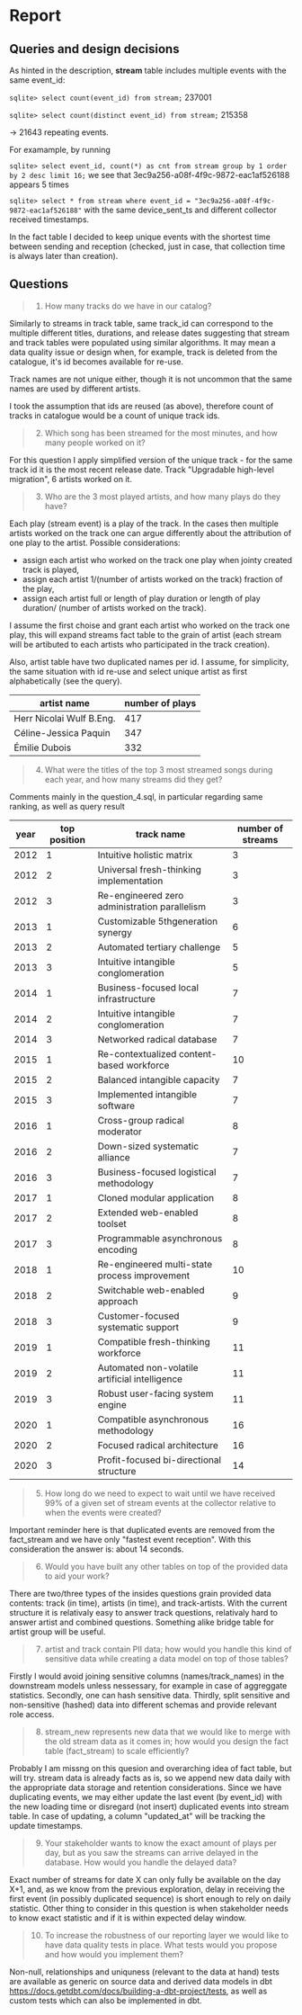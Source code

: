 # Report

## Queries and design decisions
As hinted in the description, **stream** table includes multiple events with the
same event_id:

`sqlite> select count(event_id) from stream;`
237001

`sqlite> select count(distinct event_id) from stream;`
215358

-> 21643 repeating events.

For examample, by running

`sqlite> select event_id, count(*) as cnt from stream group by 1 order by 2 desc limit 16;`
we see that 3ec9a256-a08f-4f9c-9872-eac1af526188 appears 5 times

`sqlite> select * from stream where event_id = "3ec9a256-a08f-4f9c-9872-eac1af526188"`
with the same device_sent_ts and different collector received timestamps.

In the fact table I decided to keep unique events with the shortest time
between sending and reception (checked, just in case, that collection time
is always later than creation).

## Questions
> 1. How many tracks do we have in our catalog?

Similarly to streams in track table, same track_id can correspond to the 
multiple different titles, durations, and release dates suggesting that stream
and track tables were populated using similar algorithms. It may mean a data
quality issue or design when, for example, track is deleted from the
catalogue, it's id becomes available for re-use.

Track names are not unique either, though it is not uncommon that the same names
are used by different artists. 

I took the assumption that ids are reused (as above), therefore count of tracks
in catalogue would be a count of unique track ids.

> 2. Which song has been streamed for the most minutes, 
> and how many people worked on it?

For this question I apply simplified version of the unique track - for the same
track id it is the most recent release date.
Track "Upgradable high-level migration", 6 artists worked on it.

> 3. Who are the 3 most played artists, and how many plays do they have?

Each play (stream event) is a play of the track. In the cases then multiple
artists worked on the track one can argue differently about the attribution
of one play to the artist. Possible considerations: 
- assign each artist who worked on the track one play when jointy created track 
is played,
- assign each artist 1/(number of artists worked on the track) fraction of the
play,
- assign each artist full or length of play duration or length of play duration/
(number of artists worked on the track).

I assume the first choise and grant each artist who worked on the track one play,
this will expand streams fact table to the grain of artist (each stream will
be artibuted to each artists who participated in the track creation).

Also, artist table have two duplicated names per id. I assume, for simplicity,
the same situation with id re-use and select unique artist as first
alphabetically (see the query).

|artist name|number of plays|
|-----------|---------------|
|Herr Nicolai Wulf B.Eng.|417|
|Céline-Jessica Paquin|347|
|Émilie Dubois|332|

> 4. What were the titles of the top 3 most streamed songs during each year, 
> and how many streams did they get?

Comments mainly in the question_4.sql, in particular regarding same ranking,
as well as query result

|year|top position|track name|number of streams|
|----|------------|----------|-----------------|
|2012|1|Intuitive holistic matrix|3|
|2012|2|Universal fresh-thinking implementation|3|
|2012|3|Re-engineered zero administration parallelism|3|
|2013|1|Customizable 5thgeneration synergy|6|
|2013|2|Automated tertiary challenge|5|
|2013|3|Intuitive intangible conglomeration|5|
|2014|1|Business-focused local infrastructure|7|
|2014|2|Intuitive intangible conglomeration|7|
|2014|3|Networked radical database|7|
|2015|1|Re-contextualized content-based workforce|10|
|2015|2|Balanced intangible capacity|7|
|2015|3|Implemented intangible software|7|
|2016|1|Cross-group radical moderator|8|
|2016|2|Down-sized systematic alliance|7|
|2016|3|Business-focused logistical methodology|7|
|2017|1|Cloned modular application|8|
|2017|2|Extended web-enabled toolset|8|
|2017|3|Programmable asynchronous encoding|8|
|2018|1|Re-engineered multi-state process improvement|10|
|2018|2|Switchable web-enabled approach|9|
|2018|3|Customer-focused systematic support|9|
|2019|1|Compatible fresh-thinking workforce|11|
|2019|2|Automated non-volatile artificial intelligence|11|
|2019|3|Robust user-facing system engine|11|
|2020|1|Compatible asynchronous methodology|16|
|2020|2|Focused radical architecture|16|
|2020|3|Profit-focused bi-directional structure|14|

> 5. How long do we need to expect to wait until we have received 99% of a 
> given set of stream events at the collector relative to when the events were 
> created?

Important reminder here is that duplicated events are removed from the
fact_stream and we have only "fastest event reception".
With this consideration the answer is: about 14 seconds.

> 6. Would you have built any other tables on top of the provided data 
> to aid your work?

There are two/three types of the insides questions grain provided data contents:
track (in time), artists (in time), and track-artists.
With the current structure it is relativaly easy to answer track questions,
relativaly hard to answer artist and combined questions. Something alike bridge
table for artist group will be useful.

> 7. artist and track contain PII data; how would you handle this kind of 
> sensitive data while creating a data model on top of those tables?

Firstly I would avoid joining sensitive columns (names/track_names) in the
downstream models unless nessessary, for example in case of aggreggate
statistics. Secondly, one can hash sensitive data. Thirdly, split sensitive
and non-sensitive (hashed) data into different schemas and provide relevant
role access.

> 8. stream_new represents new data that we would like to merge with the old 
> stream data as it comes in; how would you design the fact table (fact_stream) 
> to scale efficiently?

Probably I am missng on this quesion and overarching idea of fact table, but
will try. stream data is already facts as is, so we append new data daily with 
the appropriate data storage and retention considerations. Since we have 
duplicating events, we may either update the last event (by event_id) with 
the new loading time or disregard (not insert) duplicated events into 
stream table. In case of updating, a column "updated_at" will be tracking 
the update timestamps.

> 9. Your stakeholder wants to know the exact amount of plays per day, 
> but as you saw the streams can arrive delayed in the database. 
> How would you handle the delayed data?

Exact number of streams for date X can only fully be available on the day X+1,
and, as we know from the previous exploration, delay in receiving the first
event (in possibly duplicated sequence) is short enough to rely on daily
statistic.
Other thing to consider in this question is when stakeholder needs to know
exact statistic and if it is within expected delay window.

> 10. To increase the robustness of our reporting layer we would like to have
> data quality tests in place. What tests would you propose and how would you 
> implement them?

Non-null, relationships and uniquness (relevant to the data at hand) tests
are available as generic on source data and derived data models in dbt
https://docs.getdbt.com/docs/building-a-dbt-project/tests, as well as custom
tests which can also be implemented in dbt.

